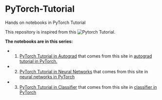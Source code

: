 # PyTorch-Tutorial
Hands on notebooks in PyTorch Tutorial

This repository is inspired from this ![Pytorch Tutorial.](https://pytorch.org/tutorials/)

**The notebooks are in this series:**
* 1. [PyTorch Tutorial in Autograd](https://github.com/Reljod/PyTorch-Tutorial/blob/master/PyTorch%20Tutorial%20AutoGrad.ipynb) that comes from this site in [autograd tutorial in PyTorch.](https://pytorch.org/tutorials/beginner/blitz/autograd_tutorial.html#sphx-glr-beginner-blitz-autograd-tutorial-py)
* 2. [PyTorch Tutorial in Neural Networks](https://github.com/Reljod/PyTorch-Tutorial/blob/master/PyTorch%20Tutorial%20Neural%20Networks.ipynb) that comes from this site in [neural networks in PyTorch](https://pytorch.org/tutorials/beginner/blitz/neural_networks_tutorial.html)
* 3. [PyTorch Tutorial in Classifier](https://github.com/Reljod/PyTorch-Tutorial/blob/master/PyTorch%20Tutorial%20Classifier.ipynb) that comes from this site in [classifier in PyTorch](https://github.com/Reljod/PyTorch-Tutorial/blob/master/PyTorch%20Tutorial%20Classifier.ipynb)
